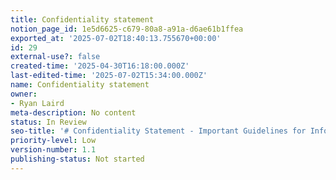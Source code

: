 ```yaml
---
title: Confidentiality statement
notion_page_id: 1e5d6625-c679-80a8-a91a-d6ae61b1ffea
exported_at: '2025-07-02T18:40:13.755670+00:00'
id: 29
external-use?: false
created-time: '2025-04-30T16:18:00.000Z'
last-edited-time: '2025-07-02T15:34:00.000Z'
name: Confidentiality statement
owner:
- Ryan Laird
meta-description: No content
status: In Review
seo-title: '# Confidentiality Statement - Important Guidelines for Information Protection'
priority-level: Low
version-number: 1.1
publishing-status: Not started
---
```


